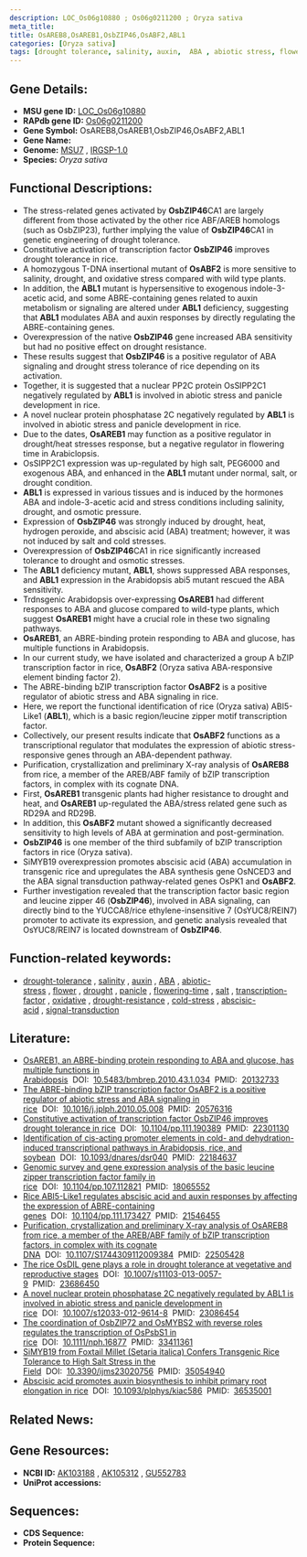 ```yaml
---
description: LOC_Os06g10880 ; Os06g0211200 ; Oryza sativa
meta_title:
title: OsAREB8,OsAREB1,OsbZIP46,OsABF2,ABL1
categories: [Oryza sativa]
tags: [drought tolerance, salinity, auxin,  ABA , abiotic stress, flower, drought, panicle, flowering time, salt, transcription factor, oxidative, drought resistance, cold stress, ABA, abscisic acid, signal transduction]
---
```


## Gene Details:
- **MSU gene ID:** [LOC_Os06g10880](http://rice.uga.edu/cgi-bin/ORF_infopage.cgi?orf=LOC_Os06g10880)  
- **RAPdb gene ID:** [Os06g0211200](https://rapdb.dna.affrc.go.jp/locus/?name=Os06g0211200)  
- **Gene Symbol:** OsAREB8,OsAREB1,OsbZIP46,OsABF2,ABL1
- **Gene Name:**
- **Genome:**  [MSU7](http://rice.uga.edu/)&nbsp;,&nbsp;[IRGSP-1.0](https://rapdb.dna.affrc.go.jp/download/irgsp1.html)
- **Species:** *Oryza sativa*

## Functional Descriptions:
   - The stress-related genes activated by **OsbZIP46**CA1 are largely different from those activated by the other rice ABF/AREB homologs (such as OsbZIP23), further implying the value of **OsbZIP46**CA1 in genetic engineering of drought tolerance.
   - Constitutive activation of transcription factor **OsbZIP46** improves drought tolerance in rice.
   - A homozygous T-DNA insertional mutant of **OsABF2** is more sensitive to salinity, drought, and oxidative stress compared with wild type plants.
   - In addition, the **ABL1** mutant is hypersensitive to exogenous indole-3-acetic acid, and some ABRE-containing genes related to auxin metabolism or signaling are altered under **ABL1** deficiency, suggesting that **ABL1** modulates ABA and auxin responses by directly regulating the ABRE-containing genes.
   - Overexpression of the native **OsbZIP46** gene increased ABA sensitivity but had no positive effect on drought resistance.
   - These results suggest that **OsbZIP46** is a positive regulator of ABA signaling and drought stress tolerance of rice depending on its activation.
   - Together, it is suggested that a nuclear PP2C protein OsSIPP2C1 negatively regulated by **ABL1** is involved in abiotic stress and panicle development in rice.
   - A novel nuclear protein phosphatase 2C negatively regulated by **ABL1** is involved in abiotic stress and panicle development in rice.
   - Due to the dates, **OsAREB1** may function as a positive regulator in drought/heat stresses response, but a negative regulator in flowering time in Arabiclopsis.
   - OsSIPP2C1 expression was up-regulated by high salt, PEG6000 and exogenous ABA, and enhanced in the **ABL1** mutant under normal, salt, or drought condition.
   - **ABL1** is expressed in various tissues and is induced by the hormones ABA and indole-3-acetic acid and stress conditions including salinity, drought, and osmotic pressure.
   - Expression of **OsbZIP46** was strongly induced by drought, heat, hydrogen peroxide, and abscisic acid (ABA) treatment; however, it was not induced by salt and cold stresses.
   - Overexpression of **OsbZIP46**CA1 in rice significantly increased tolerance to drought and osmotic stresses.
   - The **ABL1** deficiency mutant, **ABL1**, shows suppressed ABA responses, and **ABL1** expression in the Arabidopsis abi5 mutant rescued the ABA sensitivity.
   - Trdnsgenic Arabidopsis over-expressing **OsAREB1** had different responses to ABA and glucose compared to wild-type plants, which suggest **OsAREB1** might have a crucial role in these two signaling pathways.
   - **OsAREB1**, an ABRE-binding protein responding to ABA and glucose, has multiple functions in Arabidopsis.
   - In our current study, we have isolated and characterized a group A bZIP transcription factor in rice, **OsABF2** (Oryza sativa ABA-responsive element binding factor 2).
   - The ABRE-binding bZIP transcription factor **OsABF2** is a positive regulator of abiotic stress and ABA signaling in rice.
   - Here, we report the functional identification of rice (Oryza sativa) ABI5-Like1 (**ABL1**), which is a basic region/leucine zipper motif transcription factor.
   - Collectively, our present results indicate that **OsABF2** functions as a transcriptional regulator that modulates the expression of abiotic stress-responsive genes through an ABA-dependent pathway.
   - Purification, crystallization and preliminary X-ray analysis of **OsAREB8** from rice, a member of the AREB/ABF family of bZIP transcription factors, in complex with its cognate DNA.
   - First, **OsAREB1** transgenic plants had higher resistance to drought and heat, and **OsAREB1** up-regulated the ABA/stress related gene such as RD29A and RD29B.
   - In addition, this **OsABF2** mutant showed a significantly decreased sensitivity to high levels of ABA at germination and post-germination.
   - **OsbZIP46** is one member of the third subfamily of bZIP transcription factors in rice (Oryza sativa).
   - SiMYB19 overexpression promotes abscisic acid (ABA) accumulation in transgenic rice and upregulates the ABA synthesis gene OsNCED3 and the ABA signal transduction pathway-related genes OsPK1 and **OsABF2**.
   - Further investigation revealed that the transcription factor basic region and leucine zipper 46 (**OsbZIP46**), involved in ABA signaling, can directly bind to the YUCCA8/rice ethylene-insensitive 7 (OsYUC8/REIN7) promoter to activate its expression, and genetic analysis revealed that OsYUC8/REIN7 is located downstream of **OsbZIP46**.

## Function-related keywords:
   - [drought-tolerance](/tags/drought-tolerance/)&nbsp;,&nbsp;[salinity](/tags/salinity/)&nbsp;,&nbsp;[auxin](/tags/auxin/)&nbsp;,&nbsp;[ABA](/tags/ABA/)&nbsp;,&nbsp;[abiotic-stress](/tags/abiotic-stress/)&nbsp;,&nbsp;[flower](/tags/flower/)&nbsp;,&nbsp;[drought](/tags/drought/)&nbsp;,&nbsp;[panicle](/tags/panicle/)&nbsp;,&nbsp;[flowering-time](/tags/flowering-time/)&nbsp;,&nbsp;[salt](/tags/salt/)&nbsp;,&nbsp;[transcription-factor](/tags/transcription-factor/)&nbsp;,&nbsp;[oxidative](/tags/oxidative/)&nbsp;,&nbsp;[drought-resistance](/tags/drought-resistance/)&nbsp;,&nbsp;[cold-stress](/tags/cold-stress/)&nbsp;,&nbsp;[abscisic-acid](/tags/abscisic-acid/)&nbsp;,&nbsp;[signal-transduction](/tags/signal-transduction/)

## Literature:
   - [OsAREB1, an ABRE-binding protein responding to ABA and glucose, has multiple functions in Arabidopsis](https://www.doi.org/10.5483/bmbrep.2010.43.1.034)&nbsp;&nbsp;DOI:&nbsp;&nbsp;[10.5483/bmbrep.2010.43.1.034](https://www.doi.org/10.5483/bmbrep.2010.43.1.034)&nbsp;&nbsp;PMID:&nbsp;&nbsp;[20132733](https://pubmed.ncbi.nlm.nih.gov/20132733/)
   - [The ABRE-binding bZIP transcription factor OsABF2 is a positive regulator of abiotic stress and ABA signaling in rice](https://www.doi.org/10.1016/j.jplph.2010.05.008)&nbsp;&nbsp;DOI:&nbsp;&nbsp;[10.1016/j.jplph.2010.05.008](https://www.doi.org/10.1016/j.jplph.2010.05.008)&nbsp;&nbsp;PMID:&nbsp;&nbsp;[20576316](https://pubmed.ncbi.nlm.nih.gov/20576316/)
   - [Constitutive activation of transcription factor OsbZIP46 improves drought tolerance in rice](https://www.doi.org/10.1104/pp.111.190389)&nbsp;&nbsp;DOI:&nbsp;&nbsp;[10.1104/pp.111.190389](https://www.doi.org/10.1104/pp.111.190389)&nbsp;&nbsp;PMID:&nbsp;&nbsp;[22301130](https://pubmed.ncbi.nlm.nih.gov/22301130/)
   - [Identification of cis-acting promoter elements in cold- and dehydration-induced transcriptional pathways in Arabidopsis, rice, and soybean](https://www.doi.org/10.1093/dnares/dsr040)&nbsp;&nbsp;DOI:&nbsp;&nbsp;[10.1093/dnares/dsr040](https://www.doi.org/10.1093/dnares/dsr040)&nbsp;&nbsp;PMID:&nbsp;&nbsp;[22184637](https://pubmed.ncbi.nlm.nih.gov/22184637/)
   - [Genomic survey and gene expression analysis of the basic leucine zipper transcription factor family in rice](https://www.doi.org/10.1104/pp.107.112821)&nbsp;&nbsp;DOI:&nbsp;&nbsp;[10.1104/pp.107.112821](https://www.doi.org/10.1104/pp.107.112821)&nbsp;&nbsp;PMID:&nbsp;&nbsp;[18065552](https://pubmed.ncbi.nlm.nih.gov/18065552/)
   - [Rice ABI5-Like1 regulates abscisic acid and auxin responses by affecting the expression of ABRE-containing genes](https://www.doi.org/10.1104/pp.111.173427)&nbsp;&nbsp;DOI:&nbsp;&nbsp;[10.1104/pp.111.173427](https://www.doi.org/10.1104/pp.111.173427)&nbsp;&nbsp;PMID:&nbsp;&nbsp;[21546455](https://pubmed.ncbi.nlm.nih.gov/21546455/)
   - [Purification, crystallization and preliminary X-ray analysis of OsAREB8 from rice, a member of the AREB/ABF family of bZIP transcription factors, in complex with its cognate DNA](https://www.doi.org/10.1107/S1744309112009384)&nbsp;&nbsp;DOI:&nbsp;&nbsp;[10.1107/S1744309112009384](https://www.doi.org/10.1107/S1744309112009384)&nbsp;&nbsp;PMID:&nbsp;&nbsp;[22505428](https://pubmed.ncbi.nlm.nih.gov/22505428/)
   - [The rice OsDIL gene plays a role in drought tolerance at vegetative and reproductive stages](https://www.doi.org/10.1007/s11103-013-0057-9)&nbsp;&nbsp;DOI:&nbsp;&nbsp;[10.1007/s11103-013-0057-9](https://www.doi.org/10.1007/s11103-013-0057-9)&nbsp;&nbsp;PMID:&nbsp;&nbsp;[23686450](https://pubmed.ncbi.nlm.nih.gov/23686450/)
   - [A novel nuclear protein phosphatase 2C negatively regulated by ABL1 is involved in abiotic stress and panicle development in rice](https://www.doi.org/10.1007/s12033-012-9614-8)&nbsp;&nbsp;DOI:&nbsp;&nbsp;[10.1007/s12033-012-9614-8](https://www.doi.org/10.1007/s12033-012-9614-8)&nbsp;&nbsp;PMID:&nbsp;&nbsp;[23086454](https://pubmed.ncbi.nlm.nih.gov/23086454/)
   - [The coordination of OsbZIP72 and OsMYBS2 with reverse roles regulates the transcription of OsPsbS1 in rice](https://www.doi.org/10.1111/nph.16877)&nbsp;&nbsp;DOI:&nbsp;&nbsp;[10.1111/nph.16877](https://www.doi.org/10.1111/nph.16877)&nbsp;&nbsp;PMID:&nbsp;&nbsp;[33411361](https://pubmed.ncbi.nlm.nih.gov/33411361/)
   - [SiMYB19 from Foxtail Millet (Setaria italica) Confers Transgenic Rice Tolerance to High Salt Stress in the Field](https://www.doi.org/10.3390/ijms23020756)&nbsp;&nbsp;DOI:&nbsp;&nbsp;[10.3390/ijms23020756](https://www.doi.org/10.3390/ijms23020756)&nbsp;&nbsp;PMID:&nbsp;&nbsp;[35054940](https://pubmed.ncbi.nlm.nih.gov/35054940/)
   - [Abscisic acid promotes auxin biosynthesis to inhibit primary root elongation in rice](https://www.doi.org/10.1093/plphys/kiac586)&nbsp;&nbsp;DOI:&nbsp;&nbsp;[10.1093/plphys/kiac586](https://www.doi.org/10.1093/plphys/kiac586)&nbsp;&nbsp;PMID:&nbsp;&nbsp;[36535001](https://pubmed.ncbi.nlm.nih.gov/36535001/)

## Related News:

## Gene Resources:
- **NCBI ID:**  [AK103188](http://www.ncbi.nlm.nih.gov/nuccore/AK103188)&nbsp;,&nbsp;[AK105312](http://www.ncbi.nlm.nih.gov/nuccore/AK105312)&nbsp;,&nbsp;[GU552783](http://www.ncbi.nlm.nih.gov/nuccore/GU552783)
- **UniProt accessions:** [](https://www.uniprot.org/uniprotkb//entry)

## Sequences:
- **CDS Sequence:**
- **Protein Sequence:**
